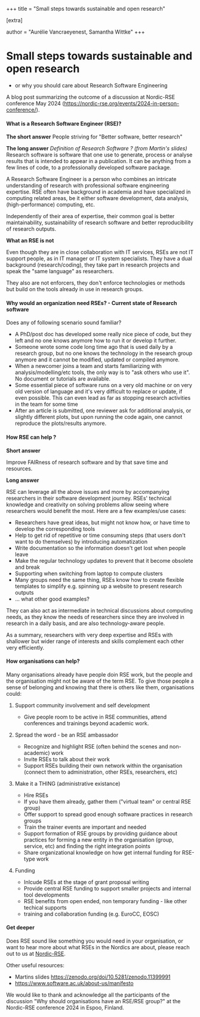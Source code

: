 +++
title = "Small steps towards sustainable and open research"

[extra]

author = "Aurélie Vancraeyenest, Samantha Wittke"
+++

# Small steps towards sustainable and open research
- or why you should care about Research Software Engineering

A blog post summarizing the outcome of a discussion at Nordic-RSE conference May 2024 (https://nordic-rse.org/events/2024-in-person-conference/).

#### What is a Research Software Engineer (RSE)?

**The short answer** 
People striving for "Better software, better research" 

**The long answer**
*Definition of Research Software ? (from Martin's slides)*
Research software is software that one use to generate, process or analyse results that is intended to appear in a publication. It can be anything from a few lines of code, to a professionally developed software package.

A Research Software Engineer is a person who combines an intricate understanding of research with professional software engineering expertise. RSE often have background in academia and have specialized in computing related areas, be it either software development, data analysis, (high-performance) computing, etc.

Independently of their area of expertise, their common goal is better maintainability, sustainability of research software and better reproducibility of research outputs.

**What an RSE is not**

Even though they are in close collaboration with IT services, RSEs are not IT support people, as in IT manager or IT system specialists. They have a dual background (research/coding), they take part in research projects and speak the "same language" as researchers. 

They also are not enforcers, they don't enforce technologies or methods but build on the tools already in use in research groups.  

#### Why would an organization need RSEs? - Current state of Research software 

Does any of following scenario sound familiar? 

* A PhD/post doc has developed some really nice piece of code, but they left and no one knows anymore how to run it or develop it further. 
* Someone wrote some code long time ago that is used daily by a research group, but no one knows the technology in the research group anymore and it cannot be modified, updated or compiled anymore. 
* When a newcomer joins a team and starts familiarizing with analysis/modelling/etc tools, the only way is to "ask others who use it". No document or tutorials are available. 
* Some essential piece of software runs on a very old machine or on very old version of language and it's very difficult to replace or update, if even possible. This can even lead as far as stopping research activities in the team for some time 
* After an article is submitted, one reviewer ask for additional analysis, or slightly different plots, but upon running the code again, one cannot reproduce the plots/results anymore. 

#### How RSE can help ? 

**Short answer**

Improve FAIRness of research software and by that save time and resources. 

**Long answer**

RSE can leverage all the above issues and more by accompanying researchers in their software development journey. RSEs' technical knowledge and creativity on solving problems allow seeing where researchers would benefit the most. Here are a few examples/use cases: 

* Researchers have great ideas, but might not know how, or have time to develop the corresponding tools 
* Help to get rid of repetitive or time consuming steps (that users don't want to do themselves) by introducing automatization 
* Write documentation so the information doesn't get lost when people leave
* Make the regular technology updates to prevent that it become obsolete and break
* Supporting when switching from laptop to compute clusters 
* Many groups need the same thing, RSEs know how to create flexible templates to simplify e.g. spinning up a website to present research outputs
* … what other good examples? 

They can also act as intermediate in technical discussions about computing needs, as they know the needs of researchers since they are involved in research in a daily basis, and are also technology-aware people. 

As a summary, researchers with very deep expertise and RSEs with shallower but wider range of interests and skills complement each other very efficiently. 

#### How organisations can help?

Many organisations already have people doin RSE work, but the people and the organisation might not be aware of the term RSE. To give those people a sense of belonging and knowing that there is others like them, organisations could:

1) Support community involvement and self development
    - Give people room to be active in RSE communities, attend conferences and trainings beyond academic work.

2) Spread the word - be an RSE ambassador
    - Recognize and highlight RSE (often behind the scenes and non-academic) work
    - Invite RSEs to talk about their work
    - Support RSEs building their own network within the organisation (connect them to administration, other RSEs, researchers, etc)

3) Make it a THING (administrative existance)
    - Hire RSEs
    - If you have them already, gather them ("virtual team" or central RSE group)
    - Offer support to spread good enough software practices in research groups
    - Train the trainer events are important and needed 
    - Support formation of RSE groups by providing guidance about practices for forming a new entity in the organisation (group, service, etc) and finding the right integration points
    - Share organizational knowledge on how get internal funding for RSE-type work
    
4) Funding
    - Inlcude RSEs at the stage of grant proposal writing
    - Provide central RSE funding to support smaller projects and internal tool developments 
    - RSE benefits from open ended, non temporary funding - like other techical supports
    - training and collaboration funding (e.g. EuroCC, EOSC)


#### Get deeper

Does RSE sound like something you would need in your organisation, or want to hear more about what RSEs in the Nordics are about, please reach out to us at [Nordic-RSE](https://nordic-rse.org/).

Other useful resources: 
- Martins slides https://zenodo.org/doi/10.5281/zenodo.11399991
- https://www.software.ac.uk/about-us/manifesto

We would like to thank and acknowledge all the participants of the discussion "Why should organisations have an RSE/RSE group?" at the Nordic-RSE conference 2024 in Espoo, Finland.
